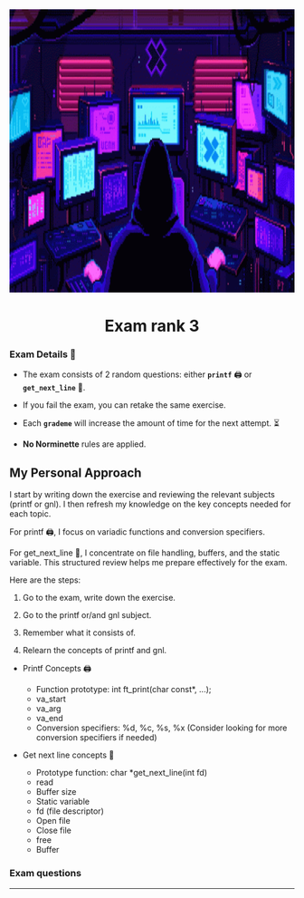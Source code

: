 
<img src="../../Wallpaper/pixels-neon.gif" alt="pixels neon" width="1000" height="500">


<div align="center">
  <h1>Exam rank 3</h1>
</div>



### Exam Details 🧐

- The exam consists of 2 random questions: either **`printf`** 🖨️ or **`get_next_line`** 📝.

- If you fail the exam, you can retake the same exercise. 

- Each **`grademe`** will increase the amount of time for the next attempt. ⏳

- **No Norminette** rules are applied.


## My Personal Approach

I start by writing down the exercise and reviewing the relevant subjects (printf or gnl). I then refresh my knowledge on the key concepts needed for each topic. 

For printf 🖨️, I focus on variadic functions and conversion specifiers. 


For get_next_line 📝, I concentrate on file handling, buffers, and the static variable. This structured review helps me prepare effectively for the exam.

Here are the steps: 

1. Go to the exam, write down the exercise.

2. Go to the printf or/and gnl subject.

3. Remember what it consists of.

4. Relearn the concepts of printf and gnl.

  - Printf Concepts 🖨️
    - Function prototype: int ft_print(char const*, ...);
    - va_start
    - va_arg
    - va_end
    - Conversion specifiers: %d, %c, %s, %x (Consider looking for more conversion specifiers if needed)

  - Get next line concepts 📝
    - Prototype function: char *get_next_line(int fd)
    - read
    - Buffer size
    - Static variable
    - fd (file descriptor)
    - Open file
    - Close file
    - free
    - Buffer

### Exam questions







---
